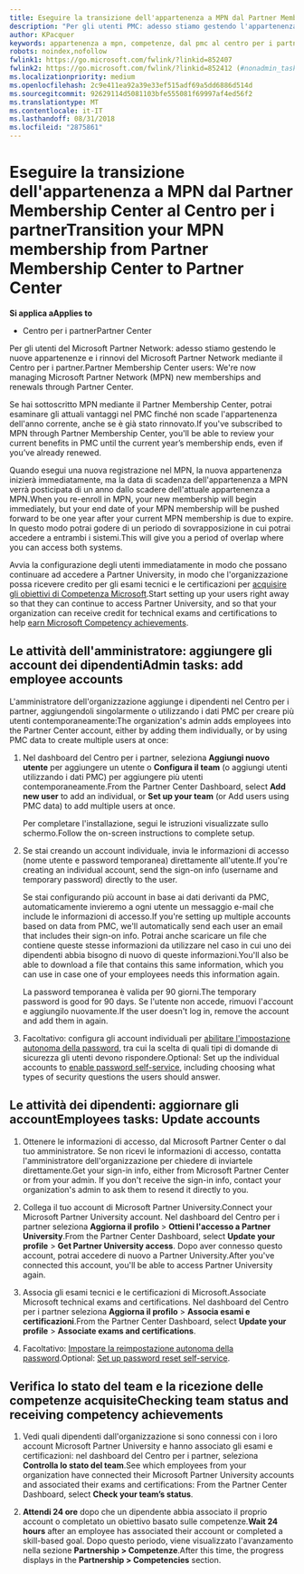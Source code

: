 ```yaml
---
title: Eseguire la transizione dell'appartenenza a MPN dal Partner Membership Center al Centro per i partner
description: "Per gli utenti PMC: adesso stiamo gestendo l'appartenenza a MPN mediante il Centro per i partner. Ecco le operazioni che puoi effettuare."
author: KPacquer
keywords: appartenenza a mpn, competenze, dal pmc al centro per i partner
robots: noindex,nofollow
fwlink1: https://go.microsoft.com/fwlink/?linkid=852407
fwlink2: https://go.microsoft.com/fwlink/?linkid=852412 (#nonadmin_tasks)
ms.localizationpriority: medium
ms.openlocfilehash: 2c9e411ea92a39e33ef515adf69a5dd6886d514d
ms.sourcegitcommit: 92629114d5081103bfe555081f69997af4ed56f2
ms.translationtype: MT
ms.contentlocale: it-IT
ms.lasthandoff: 08/31/2018
ms.locfileid: "2875861"
---
```

# <a name="transition-your-mpn-membership-from-partner-membership-center-to-partner-center"></a><span data-ttu-id="1b358-105">Eseguire la transizione dell'appartenenza a MPN dal Partner Membership Center al Centro per i partner</span><span class="sxs-lookup"><span data-stu-id="1b358-105">Transition your MPN membership from Partner Membership Center to Partner Center</span></span>

**<span data-ttu-id="1b358-106">Si applica a</span><span class="sxs-lookup"><span data-stu-id="1b358-106">Applies to</span></span>**
-  <span data-ttu-id="1b358-107">Centro per i partner</span><span class="sxs-lookup"><span data-stu-id="1b358-107">Partner Center</span></span>

<span data-ttu-id="1b358-108">Per gli utenti del Microsoft Partner Network: adesso stiamo gestendo le nuove appartenenze e i rinnovi del Microsoft Partner Network mediante il Centro per i partner.</span><span class="sxs-lookup"><span data-stu-id="1b358-108">Partner Membership Center users: We're now managing Microsoft Partner Network (MPN) new memberships and renewals through Partner Center.</span></span>  

<span data-ttu-id="1b358-109">Se hai sottoscritto MPN mediante il Partner Membership Center, potrai esaminare gli attuali vantaggi nel PMC finché non scade l'appartenenza dell'anno corrente, anche se è già stato rinnovato.</span><span class="sxs-lookup"><span data-stu-id="1b358-109">If you've subscribed to MPN through Partner Membership Center, you'll be able to review your current benefits in PMC until the current year’s membership ends, even if you’ve already renewed.</span></span> 

<span data-ttu-id="1b358-110">Quando esegui una nuova registrazione nel MPN, la nuova appartenenza inizierà immediatamente, ma la data di scadenza dell'appartenenza a MPN verrà posticipata di un anno dallo scadere dell'attuale appartenenza a MPN.</span><span class="sxs-lookup"><span data-stu-id="1b358-110">When you re-enroll in MPN, your new membership will begin immediately, but your end date of your MPN membership will be pushed forward to be one year after your current MPN membership is due to expire.</span></span> <span data-ttu-id="1b358-111">In questo modo potrai godere di un periodo di sovrapposizione in cui potrai accedere a entrambi i sistemi.</span><span class="sxs-lookup"><span data-stu-id="1b358-111">This will give you a period of overlap where you can access both systems.</span></span>

<span data-ttu-id="1b358-112">Avvia la configurazione degli utenti immediatamente in modo che possano continuare ad accedere a Partner University, in modo che l'organizzazione possa ricevere credito per gli esami tecnici e le certificazioni per [acquisire gli obiettivi di Competenza Microsoft](competencies.md).</span><span class="sxs-lookup"><span data-stu-id="1b358-112">Start setting up your users right away so that they can continue to access Partner University, and so that your organization can receive credit for technical exams and certifications to help [earn Microsoft Competency achievements](competencies.md).</span></span> 

## <a name="admin-tasks-add-employee-accounts"></a><span data-ttu-id="1b358-113">Le attività dell'amministratore: aggiungere gli account dei dipendenti</span><span class="sxs-lookup"><span data-stu-id="1b358-113">Admin tasks: add employee accounts</span></span>

<span data-ttu-id="1b358-114">L'amministratore dell'organizzazione aggiunge i dipendenti nel Centro per i partner, aggiungendoli singolarmente o utilizzando i dati PMC per creare più utenti contemporaneamente:</span><span class="sxs-lookup"><span data-stu-id="1b358-114">The organization's admin adds employees into the Partner Center account, either by adding them individually, or by using PMC data to create multiple users at once:</span></span>

1.  <span data-ttu-id="1b358-115">Nel dashboard del Centro per i partner, seleziona **Aggiungi nuovo utente** per aggiungere un utente o **Configura il team** (o aggiungi utenti utilizzando i dati PMC) per aggiungere più utenti contemporaneamente.</span><span class="sxs-lookup"><span data-stu-id="1b358-115">From the Partner Center Dashboard, select **Add new user** to add an individual, or **Set up your team** (or Add users using PMC data) to add multiple users at once.</span></span>
    
    <span data-ttu-id="1b358-116">Per completare l'installazione, segui le istruzioni visualizzate sullo schermo.</span><span class="sxs-lookup"><span data-stu-id="1b358-116">Follow the on-screen instructions to complete setup.</span></span>

2.  <span data-ttu-id="1b358-117">Se stai creando un account individuale, invia le informazioni di accesso (nome utente e password temporanea) direttamente all'utente.</span><span class="sxs-lookup"><span data-stu-id="1b358-117">If you're creating an individual account, send the sign-on info (username and temporary password) directly to the user.</span></span>

    <span data-ttu-id="1b358-118">Se stai configurando più account in base ai dati derivanti da PMC, automaticamente invieremo a ogni utente un messaggio e-mail che include le informazioni di accesso.</span><span class="sxs-lookup"><span data-stu-id="1b358-118">If you're setting up multiple accounts based on data from PMC, we'll automatically send each user an email that includes their sign-on info.</span></span> <span data-ttu-id="1b358-119">Potrai anche scaricare un file che contiene queste stesse informazioni da utilizzare nel caso in cui uno dei dipendenti abbia bisogno di nuovo di queste informazioni.</span><span class="sxs-lookup"><span data-stu-id="1b358-119">You'll also be able to download a file that contains this same information, which you can use in case one of your employees needs this information again.</span></span>

    <span data-ttu-id="1b358-120">La password temporanea è valida per 90 giorni.</span><span class="sxs-lookup"><span data-stu-id="1b358-120">The temporary password is good for 90 days.</span></span> <span data-ttu-id="1b358-121">Se l'utente non accede, rimuovi l'account e aggiungilo nuovamente.</span><span class="sxs-lookup"><span data-stu-id="1b358-121">If the user doesn't log in, remove the account and add them in again.</span></span>

3.  <span data-ttu-id="1b358-122">Facoltativo: configura gli account individuali per [abilitare l'impostazione autonoma della password](https://docs.microsoft.com/azure/active-directory/active-directory-passwords-getting-started), tra cui la scelta di quali tipi di domande di sicurezza gli utenti devono rispondere.</span><span class="sxs-lookup"><span data-stu-id="1b358-122">Optional: Set up the individual accounts to [enable password self-service](https://docs.microsoft.com/azure/active-directory/active-directory-passwords-getting-started), including choosing what types of security questions the users should answer.</span></span> 

## <a href="" id="nonadmin_tasks"></a> <span data-ttu-id="1b358-123">Le attività dei dipendenti: aggiornare gli account</span><span class="sxs-lookup"><span data-stu-id="1b358-123">Employees tasks: Update accounts</span></span>

1.  <span data-ttu-id="1b358-124">Ottenere le informazioni di accesso, dal Microsoft Partner Center o dal tuo amministratore. Se non ricevi le informazioni di accesso, contatta l'amministratore dell'organizzazione per chiedere di inviartele direttamente.</span><span class="sxs-lookup"><span data-stu-id="1b358-124">Get your sign-in info, either from Microsoft Partner Center or from your admin. If you don't receive the sign-in info, contact your organization's admin to ask them to resend it directly to you.</span></span> 

2.  <span data-ttu-id="1b358-125">Collega il tuo account di Microsoft Partner University.</span><span class="sxs-lookup"><span data-stu-id="1b358-125">Connect your Microsoft Partner University account.</span></span> <span data-ttu-id="1b358-126">Nel dashboard del Centro per i partner seleziona **Aggiorna il profilo** > **Ottieni l'accesso a Partner University**.</span><span class="sxs-lookup"><span data-stu-id="1b358-126">From the Partner Center Dashboard, select **Update your profile** > **Get Partner University access**.</span></span>  <span data-ttu-id="1b358-127">Dopo aver connesso questo account, potrai accedere di nuovo a Partner University.</span><span class="sxs-lookup"><span data-stu-id="1b358-127">After you've connected this account, you'll be able to access Partner University again.</span></span>

3.  <span data-ttu-id="1b358-128">Associa gli esami tecnici e le certificazioni di Microsoft.</span><span class="sxs-lookup"><span data-stu-id="1b358-128">Associate Microsoft technical exams and certifications.</span></span> <span data-ttu-id="1b358-129">Nel dashboard del Centro per i partner seleziona **Aggiorna il profilo** > **Associa esami e certificazioni**.</span><span class="sxs-lookup"><span data-stu-id="1b358-129">From the Partner Center Dashboard, select **Update your profile** > **Associate exams and certifications**.</span></span> 

4.  <span data-ttu-id="1b358-130">Facoltativo: [Impostare la reimpostazione autonoma della password](https://docs.microsoft.com/en-us/azure/active-directory/active-directory-passwords-update-your-own-password).</span><span class="sxs-lookup"><span data-stu-id="1b358-130">Optional: [Set up password reset self-service](https://docs.microsoft.com/en-us/azure/active-directory/active-directory-passwords-update-your-own-password).</span></span>

## <a name="checking-team-status-and-receiving-competency-achievements"></a><span data-ttu-id="1b358-131">Verifica lo stato del team e la ricezione delle competenze acquisite</span><span class="sxs-lookup"><span data-stu-id="1b358-131">Checking team status and receiving competency achievements</span></span>

1.  <span data-ttu-id="1b358-132">Vedi quali dipendenti dall'organizzazione si sono connessi con i loro account Microsoft Partner University e hanno associato gli esami e certificazioni: nel dashboard del Centro per i partner, seleziona **Controlla lo stato del team**.</span><span class="sxs-lookup"><span data-stu-id="1b358-132">See which employees from your organization have connected their Microsoft Partner University accounts and associated their exams and certifications: From the Partner Center Dashboard, select **Check your team’s status**.</span></span>

2.  <span data-ttu-id="1b358-133">**Attendi 24 ore** dopo che un dipendente abbia associato il proprio account o completato un obiettivo basato sulle competenze.</span><span class="sxs-lookup"><span data-stu-id="1b358-133">**Wait 24 hours** after an employee has associated their account or completed a skill-based goal.</span></span> <span data-ttu-id="1b358-134">Dopo questo periodo, viene visualizzato l'avanzamento nella sezione **Partnership > Competenze**.</span><span class="sxs-lookup"><span data-stu-id="1b358-134">After this time, the progress displays in the  **Partnership > Competencies** section.</span></span>
